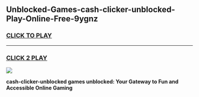 
## Unblocked-Games-cash-clicker-unblocked-Play-Online-Free-9ygnz
<h3>
<a href="https://premium76.site?title=cash-clicker-unblocked&ref=26A">CLICK TO PLAY</a></h3>
<hr>

<h3>
<a href="https://premium76.site?title=cash-clicker-unblocked&ref=26A">CLICK 2 PLAY</a>
  
</h3>

<a href="https://premium76.site?title=cash-clicker-unblocked&ref=26A"><img src="https://clearcache.store/games.png"></a>


**cash-clicker-unblocked games unblocked: Your Gateway to Fun and Accessible Online Gaming**
